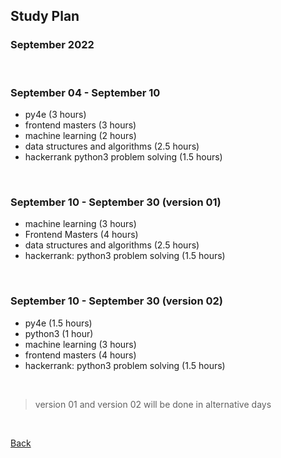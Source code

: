 ## Study Plan 
### September 2022

<br>

### September 04 - September 10

* py4e (3 hours)
* frontend masters (3 hours)
* machine learning (2 hours)
* data structures and algorithms (2.5 hours)
* hackerrank python3 problem solving (1.5 hours) 

<br>

###  September 10 - September 30 (version 01)

* machine learning (3 hours)
* Frontend Masters (4 hours)
* data structures and algorithms (2.5 hours) 
* hackerrank: python3 problem solving (1.5 hours)

<br>

###  September 10 - September 30 (version 02)

* py4e (1.5 hours)
* python3 (1 hour)
* machine learning (3 hours)
* frontend masters (4 hours)
* hackerrank: python3 problem solving (1.5 hours)

<br>

> version 01 and version 02 will be done in alternative days

<br>

[Back](../README.md)

